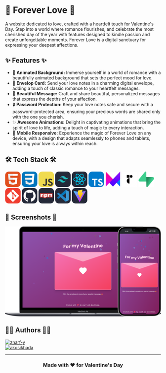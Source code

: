 # 💖 Forever Love 💖

A website dedicated to love, crafted with a heartfelt touch for Valentine's Day. Step into a world where romance flourishes, and celebrate the most cherished day of the year with features designed to kindle passion and create unforgettable moments. Forever Love is a digital sanctuary for expressing your deepest affections.

## ✨ Features ✨

- 💖 **Animated Background:** Immerse yourself in a world of romance with a beautifully animated background that sets the perfect mood for love.
- 💌 **Envelop Card:** Send your love notes in a charming digital envelope, adding a touch of classic romance to your heartfelt messages.
- 📝 **Beautiful Message:** Craft and share beautiful, personalized messages that express the depths of your affection.
- 🔒 **Password Protection:** Keep your love notes safe and secure with a password-protected area, ensuring your precious words are shared only with the one you cherish.
- ✨ **Awesome Animations:** Delight in captivating animations that bring the spirit of love to life, adding a touch of magic to every interaction.
- 📱 **Mobile Responsive:** Experience the magic of Forever Love on any device, with a design that adapts seamlessly to phones and tablets, ensuring your love is always within reach.

## 🛠️ Tech Stack 🛠️

<div align="left">
  <img src="./public/icons/html.png" alt="HTML" title="HTML" width="50" height="50" />
  <img src="./public/icons/css.png" alt="CSS" title="CSS" width="50" height="50" />
  <img src="./public/icons/js.png" alt="JavaScript" title="JavaScript" width="50" height="50" />
  <img src="./public/icons/tailwind.png" alt="Tailwind CSS" title="Tailwind CSS" width="50" height="50" />
  <img src="./public/icons/react.png" alt="React" title="React" width="50" height="50" />
  <img src="./public/icons/ts.png" alt="TypeScript" title="TypeScript" width="50" height="50" />
  <img src="./public/icons/framer.png" alt="Framer Motion" title="Framer Motion" width="50" height="50" />
  <img src="./public/icons/radix.png" alt="Radix UI" title="Radix UI" width="50" height="50" />
  <img src="./public/icons/supabase.png" alt="Supabase" title="Supabase" width="50" height="50" />
  <img src="./public/icons/git.png" alt="Git" title="Git" width="50" height="50" />
  <img src="./public/icons/github.png" alt="GitHub" title="GitHub" width="50" height="50" />
  <img src="./public/icons/npm.png" alt="npm" title="npm" width="50" height="50" />
  <img src="./public/icons/vscode.png" alt="Visual Studio Code" title="Visual Studio Code" width="50" height="50" />
  <img src="./public/icons/vite.png" alt="Vite" title="Vite" width="50" height="50" />
</div>

## 📸 Screenshots 📸

<div align="left">
  <img src="./public/screenshot.png" alt="Forever Love Laptop Screenshot" width="600" />
</div>

## 👨‍💻 Authors 👨‍💻

<div align="left">
  <a href="https://github.com/znarf-y">
    <img src="https://img.shields.io/badge/GitHub-znarf--y-black?style=for-the-badge&logo=github&logoColor=white" alt="znarf-y" />
  </a><br/>
  <a href="https://github.com/akosikhada">
    <img src="https://img.shields.io/badge/GitHub-akosikhada-black?style=for-the-badge&logo=github&logoColor=white" alt="akosikhada" />
  </a>
</div>

---

<h3 align="center">Made with ❤️ for Valentine's Day</h3>
